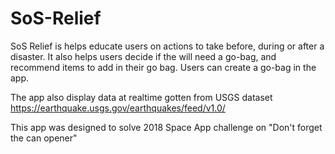 # SoS-Relief
SoS Relief is helps educate users on actions to take before, during or after a disaster. 
It also helps users decide if the will need a go-bag, and recommend items to add in their go bag.
Users can create a go-bag in the app.

The app also display data at realtime gotten from USGS dataset 
https://earthquake.usgs.gov/earthquakes/feed/v1.0/

This app was designed to solve 2018 Space App challenge on "Don't forget the can opener"
